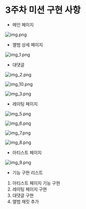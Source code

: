 # 3주차 미션 구현 사항

- 메인 페이지

![img.png](img.png)

- 앨범 상세 페이지

![img_1.png](img_1.png)

- 대댓글

![img_2.png](img_2.png)

![img_10.png](img_10.png)

![img_3.png](img_3.png)

- 레이팅 페이지

![img_5.png](img_5.png)

![img_6.png](img_6.png)

![img_7.png](img_7.png)

![img_8.png](img_8.png)

- 아티스트 페이지

![img_9.png](img_9.png)

- 기능 구현 리스트
1. 아티스트 페이지 기능 구현
2. 레이팅 페이지 구현
3. 대댓글 구현
4. 앨범 재킷 추가